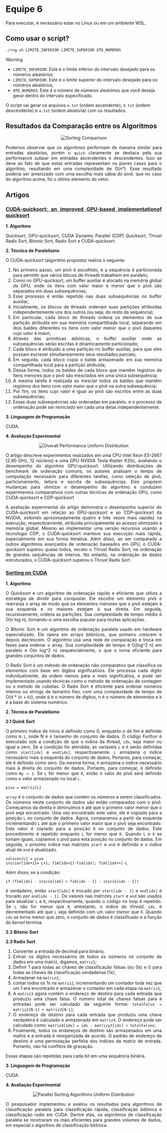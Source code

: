 # Equipe 6

Para executar, é necessário estar no Linux ou em um ambiente WSL.

## Como usar o script?

```bash
./rng.sh LIMITE_INFERIOR LIMITE_SUPERIOR QTD_NUMEROS
```

> [!WARNING]
> - `LIMITE_INFERIOR`: Este é o limite inferior do intervalo desejado para os números aleatórios;
> - `LIMITE_SUPERIOR`: Este é o limite superior do intervalo desejado para os números aleatórios;
> - `QTD_NUMEROS`: Este é o número de números aleatórios que você deseja gerar dentro do intervalo especificado.

O script vai gerar os arquivos `o.txt` (ordem ascendente), `d.txt` (ordem descendente) e `a.txt` (ordem aleatória) com os resultados.

<div align="justify">

## Resultados da Comparação entre os Algoritmos

<div align="center">

![Sorting Comparison](./assets/sorting_comparison.png)

</div>

Podemos observar que os algoritmos performam de maneira similar para entradas aleatórias, porém o `quick` claramente se destaca pela sua performance subpar em entradas ascendentes e descendentes. Isso se deve ao fato de que estas entradas representam os piores casos para o algoritmo, resultando em uma complexidade de O(n²). Esse resultado poderia ser amenizado com uma escolha mais sábia do pivô, que no caso do algoritmo acima, foi o último elemento do vetor.

## Artigos

### [CUDA-quicksort: an improved GPU-based implementationof quicksort](https://onlinelibrary.wiley.com/doi/epdf/10.1002/cpe.3611)

**1. Algoritmo**

Quicksort, GPU-quicksort, CUDA Dynamic Parallel (CDP) Quicksort, Thrust Radix Sort, Bitonic Sort, Radix Sort e CUDA-quicksort.

**2. Técnica de Paralelismo**

O CUDA-quicksort (algoritmo proposto) realiza o seguinte:

1. No primeiro passo, um pivô é escolhido, e a sequência é particionada para permitir que vários blocos de threads trabalhem em paralelo;
2. Como no GPU-quicksort, um buffer auxiliar é alocado na memória global da GPU, onde os itens com valor maior e menor que o pivô são separados em duas subsequências;
3. Esse processo é então repetido nas duas subsequências no buffer auxiliar;
4. Inicialmente, os blocos de threads ordenam suas partições atribuídas independentemente uns dos outros (ou seja, do resto da sequência);
5. Em particular, cada bloco de threads ordena os elementos de sua partição atribuída em sua memória compartilhada local, separando em dois baldes diferentes os itens com valor menor que o pivô daqueles cujo valor é maior;
6. Através das primitivas atômicas, o buffer auxiliar onde as subsequências serão escritas é dinamicamente particionado;
7. Cada bloco é atribuído a uma partição no buffer auxiliar, para que eles possam escrever simultaneamente seus resultados parciais;
8. Em seguida, cada bloco copia o balde armazenado em sua memória compartilhada local para a partição atribuída;
9. Dessa forma, todos os baldes de cada bloco que mantêm registros de itens menores que o pivô são mesclados em uma única subsequência;
10. A mesma tarefa é realizada ao mesclar todos os baldes que mantêm registros dos itens com valor maior que o pivô na outra subsequência;
11. Por fim, os itens cujo valor é igual ao pivô são escritos entre as duas subsequências;
12. Essas duas subsequências são ordenadas em paralelo, e o processo de ordenação pode ser reiniciado em cada uma delas independentemente.

**3. Linguagem de Programação**

CUDA.

**4. Avaliação Experimental**

<div align="center">

![Overall Performance Uniform Distribution](./assets/overall_performance.jpeg)

</div>

O artigo descreve experimentos realizados em uma CPU Intel Xeon E5-2667 (2,90 GHz, 12 núcleos) e uma GPU NVIDIA Tesla Kepler K20c, avaliando o desempenho do algoritmo GPU-quicksort. Utilizando distribuições de benchmark de ordenação comuns, os autores analisam o tempo de computação necessário para diferentes tarefas, como seleção de pivô, particionamento, leitura e escrita de subsequências. Eles propõem mudanças para otimizar o desempenho do algoritmo e conduzem experimentos comparativos com outras técnicas de ordenação GPU, como CUDA-quicksort e CDP-quicksort

A avaliação experimental do artigo demonstra o desempenho superior do CUDA-quicksort em relação ao GPU-quicksort e ao CDP-quicksort da NVIDIA, exibindo aproximadamente quatro e três vezes mais rapidez na execução, respectivamente, atribuída principalmente ao acesso otimizado à memória global. Mesmo ao implementar uma versão recursiva usando a tecnologia CDP, o CUDA-quicksort manteve sua execução mais rápida, especialmente em sua forma iterativa. Além disso, ao ser comparado a outros algoritmos avançados de ordenação baseados em GPU, o CUDA-quicksort superou quase todos, exceto o Thrust Radix Sort, na ordenação de grandes sequências de inteiros. No entanto, na ordenação de dados estruturados, o CUDA-quicksort superou o Thrust Radix Sort.

### [Sorting on CUDA](https://digitalcommons.providence.edu/cgi/viewcontent.cgi?article=1000&context=computer_science_students)

**1. Algoritmo**

O Quicksort é um algoritmo de ordenação rápido e eficiente que utiliza a estratégia de dividir para conquistar. Ele escolhe um elemento pivô e rearranja o array de modo que os elementos menores que o pivô estejam à sua esquerda e os maiores estejam à sua direita. Em seguida, recursivamente, ordena as partições. Sua complexidade de tempo médio é O(n log n), tornando-o uma escolha popular para muitas aplicações.

O Bitonic Sort é um algoritmo de ordenação paralela usado em hardware especializado. Ele opera em arrays bitônicos, que primeiro crescem e depois decrescem. O algoritmo usa uma rede de comparação e troca em fases para ordenar o array. Sua complexidade de tempo é O(log^2 n) em paralelo e O(n log^2 n) sequencialmente, o que o torna eficiente para grandes conjuntos de dados.

O Radix Sort é um método de ordenação não comparativo que classifica os elementos com base em dígitos significativos. Ele processa cada dígito individualmente, da ordem menos para a mais significativa, e pode ser implementado usando técnicas como o método de ordenação de contagem ou o método de cubetas. O Radix Sort é eficiente para ordenar números inteiros ou strings de tamanho fixo, com uma complexidade de tempo de O(d * (n + k)), onde d é o número de dígitos, n é o número de elementos e k é a base do sistema numérico.

**2. Técnica de Paralelismo**

**2.1 Quick Sort**

O primeiro indice de início é definido como 0, enquanto o de fim é definido como `N-1`, onde N é o tamanho do conjunto de dados. O código Furthur é executado sob a condição de que o indice da thread, `idx`, seja maior ou igual a zero. Se a condição for atendida, as variáveis `L` e `R` serão definidas como `start[idx]` e `end[idx]`, respectivamente. `L` armazena o indice necessário mais à esquerda do conjunto de dados. Portanto, para começar, ele é definido como zero. Da mesma forma, `R` armazena o índice necessário mais à direita do conjunto de dados. Portanto, para começar, é definido como `Ny = 1`. Se `L` for menor que `R`, então o valor do pivô será definido como o valor armazenado no local `L`.

```
pivo = matriz[L]
```

`array` é o conjunto de dados que contém os números a serem classificados. Os números neste conjunto de dados são então comparados com o pivô. Começamos da direita e diminuímos `R` até que o primeiro valor menor que o pivô seja encontrado. Uma vez encontrado este valor, ele é copiado para a posição `L` no conjunto de dados. Agora, comparamos a partir da esquerda incrementando `L` até que o primeiro valor maior que o pivõ seja encontrado. Este valor é copiado para a posição `R` no conjunto de dados. Este procedimento é repetido enquanto `L` for menor que `R`. Quando `L` e `R` se tomam iguais, copiamos o pivô para esta posição no conjunto de dados. Em seguida, o próximo indice nas matrizes `start` e `end` é definido e o indice atual de `end` é atualizado.

```
valores[L] = pivo
iniciar[idx+1]= L+1; fim[idx+1]-fim[idx]; fiml[idx++]-L
```

Além disso, se a condição:

```
if (fim[idx] - inicio[idx] > fim[idx - 1] - inicio[idx - 1])
```

é verdadeiro, então `start[idx]` é trocado por `start[idx - 1]` e `end[idx]` é trocado por `end[idx - 1]`. Os valores nas matrizes `start` e `end` são usados para atualizar `L` e `R`, respectivamente, quando o código no loop é repetido. Se `L` não for menor que `R`, entretanto, o indice do *thread*, `idx`, é decrementado até que `L` seja definido com um valor menor que `R`. Quando `idx` se torna menor que zero, o conjunto de dados è classificado e a função do *kernel* termina.

**2.2 Bitonic Sort**

**2.3 Radix Sort**

1. Converter a entrada de decimal para binário;
2. Extrair os dígitos necessários de todos os números no conjunto de dados em uma matriz, digamos, `matriz1`;
3. Definir 1 para todas as chaves de classificação falsas (ou 0s) e 0 para todas as chaves de classificação verdadeiras (1s);
4. Armazenar na `matriz2`;
5. contar todos os 1s na `matriz2`, incrementando um contador toda vez que um 1 era encontrado e armazenar o contador em cada etapa na `matriz3`;
6. A `matriz3` agora contém o endereço de destino para cada entrada que produziu uma chave falsa. O número total de chaves falsas para `N` entradas pode ser calculado da seguinte forma: `totalFalso = matriz2[N-1] + matriz3[N-1]`;
7. O endereço de destino para cada entrada que produziu uma chave verdadeira é calculado e armazenado em `matriz4`. O endereço pode ser calculado como: `matriz4[idx] = idx - matrizy3[idx] + totalFalses`;
8. Finalmente, todos os endereços de destino são armazenados em uma matriz e a entrada é reorganizada de acordo. O padrão de endereço de destino é uma permutação perfeita dos índices da matriz de entrada. Portanto, não há conflitos de gravação.

Essas etapas são repetidas para cada bit em uma sequência binária.

**3. Linguagem de Programação**

CUDA.

**4. Avaliação Experimental**

<div align="center">

![Parallel Sorting Algorithms Uniform Distribution](./assets/parallel_sorting_algorithms_uniform_distribution.jpeg)

</div>

O pesquisador implementou e avaliou os resultados para algoritmos de classificação paralela para classificação rápida, classificação bitônica e classificação radix em CUDA. Dentre elas, os algoritmos de classificação paralela se mostraram os mais eficientes para grandes volumes de dados, em especial o algoritmo de classificação bitônica.

</div>
